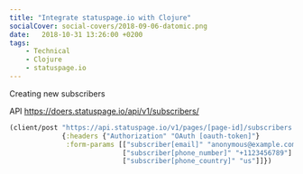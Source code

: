 ```yaml
---
title: "Integrate statuspage.io with Clojure"
socialCover: social-covers/2018-09-06-datomic.png
date:   2018-10-31 13:26:00 +0200
tags:
    - Technical
    - Clojure
    - statuspage.io
---
```


Creating new subscribers 

API https://doers.statuspage.io/api/v1/subscribers/

```clojure
(client/post "https://api.statuspage.io/v1/pages/[page-id]/subscribers.json"
             {:headers {"Authorization" "OAuth [oauth-token]"}
              :form-params [["subscriber[email]" "anonymous@example.com"]
                            ["subscriber[phone_number]" "+1123456789"]
                            ["subscriber[phone_country]" "us"]]})
```